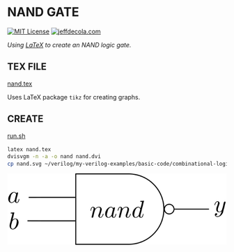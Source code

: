 # NAND GATE

[![MIT License](https://img.shields.io/:license-mit-blue.svg)](https://jeffdecola.mit-license.org)
[![jeffdecola.com](https://img.shields.io/badge/website-jeffdecola.com-blue)](https://jeffdecola.com)

_Using
[LaTeX](https://github.com/JeffDeCola/my-cheat-sheets/tree/master/software/development/languages/latex-cheat-sheet/)
to create an NAND logic gate._

## TEX FILE

[nand.tex](https://github.com/JeffDeCola/my-latex-renders/blob/master/mathematics/applied/electrical-engineering/combinational-logic/nand/nand.tex)

Uses LaTeX package `tikz` for creating graphs.

## CREATE

[run.sh](https://github.com/JeffDeCola/my-latex-renders/blob/master/mathematics/applied/electrical-engineering/combinational-logic/nand/run.sh)

```bash
latex nand.tex
dvisvgm -n -a -o nand nand.dvi
cp nand.svg ~/verilog/my-verilog-examples/basic-code/combinational-logic/nand4/svgs/.

```

<p align="center">
    <img src="nand.svg"
    align="middle"
</p>

